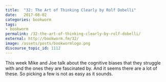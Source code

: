 ```yaml
---
title:  "32: The Art of Thinking Clearly by Rolf Dobelli"
date:   2017-08-02
categories: bookworm
tags:
- bookworm
permalink: /32-the-art-of-thinking-clearly-by-rolf-dobelli/
external: http://bookworm.fm/32/
image: /assets/posts/bookwormlogo.png
discourse_topic_id: 1112
---
```

This week Mike and Joe talk about the cognitive biases that they struggle with and the ones they are fascinated by. And it seems there are a lot of these. So picking a few is not as easy as it sounds.
<!--more-->